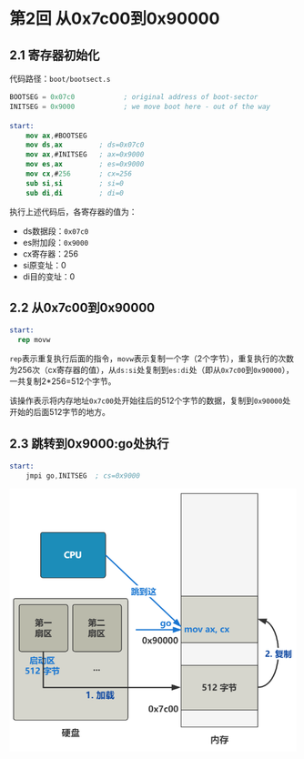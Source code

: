 # 第2回 从0x7c00到0x90000

## 2.1 寄存器初始化

代码路径：`boot/bootsect.s`

```nasm
BOOTSEG = 0x07c0			; original address of boot-sector
INITSEG = 0x9000			; we move boot here - out of the way

start:
    mov	ax,#BOOTSEG
    mov	ds,ax         ; ds=0x07c0
    mov	ax,#INITSEG   ; ax=0x9000
    mov	es,ax         ; es=0x9000
    mov	cx,#256       ; cx=256
    sub	si,si         ; si=0
    sub	di,di         ; di=0
```

执行上述代码后，各寄存器的值为：
- ds数据段：`0x07c0`
- es附加段：`0x9000`
- cx寄存器：256
- si原变址：0
- di目的变址：0

## 2.2 从0x7c00到0x90000

```nasm
start:
  rep movw 
```

`rep`表示重复执行后面的指令，`movw`表示复制一个字（2个字节），重复执行的次数为256次（cx寄存器的值），从`ds:si`处复制到`es:di`处（即从`0x7c00`到`0x90000`），一共复制2*256=512个字节。

该操作表示将内存地址`0x7c00`处开始往后的512个字节的数据，复制到`0x90000`处开始的后面512字节的地方。

## 2.3 跳转到0x9000:go处执行

```nasm
start:
	jmpi go,INITSEG  ; cs=0x9000
```

![从0x7c00到0x90000内存图](images/ch02-from-0x7c00-to-0x90000.png)